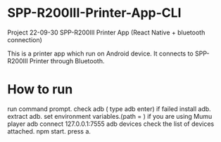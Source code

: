 # SPP-R200III-Printer-App-CLI
Project 22-09-30 SPP-R200III Printer App (React Native + bluetooth connection)

This is a printer app which run on Android device.
It connects to SPP-R200III Printer through Bluetooth.

# How to run
run command prompt.
check adb ( type adb enter)
	if failed
		install adb.
		extract adb.
		set environment variables.(path = )
if you are using Mumu player 
	adb connect 127.0.0.1:7555
adb devices
	check the list of devices attached.
npm start.
press a.

